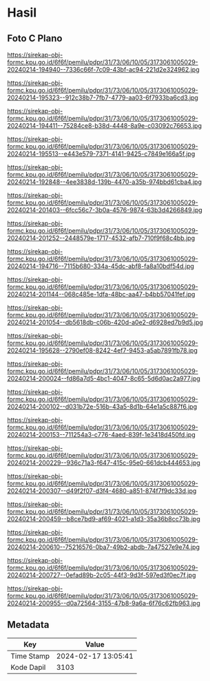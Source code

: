 # Hasil

## Foto C Plano

https://sirekap-obj-formc.kpu.go.id/6f6f/pemilu/pdpr/31/73/06/10/05/3173061005029-20240214-194940--7336c66f-7c09-43bf-ac94-221d2e324962.jpg

https://sirekap-obj-formc.kpu.go.id/6f6f/pemilu/pdpr/31/73/06/10/05/3173061005029-20240214-195323--912c38b7-7fb7-4779-aa03-6f7933ba6cd3.jpg

https://sirekap-obj-formc.kpu.go.id/6f6f/pemilu/pdpr/31/73/06/10/05/3173061005029-20240214-194411--75284ce8-b38d-4448-8a9e-c03092c76653.jpg

https://sirekap-obj-formc.kpu.go.id/6f6f/pemilu/pdpr/31/73/06/10/05/3173061005029-20240214-195513--e443e579-7371-4141-9425-c7849e166a5f.jpg

https://sirekap-obj-formc.kpu.go.id/6f6f/pemilu/pdpr/31/73/06/10/05/3173061005029-20240214-192848--4ee3838d-139b-4470-a35b-974bbd61cba4.jpg

https://sirekap-obj-formc.kpu.go.id/6f6f/pemilu/pdpr/31/73/06/10/05/3173061005029-20240214-201403--6fcc56c7-3b0a-4576-9874-63b3d4266849.jpg

https://sirekap-obj-formc.kpu.go.id/6f6f/pemilu/pdpr/31/73/06/10/05/3173061005029-20240214-201252--2448579e-1717-4532-afb7-710f9f68c4bb.jpg

https://sirekap-obj-formc.kpu.go.id/6f6f/pemilu/pdpr/31/73/06/10/05/3173061005029-20240214-194716--7115b680-334a-45dc-abf8-fa8a10bdf54d.jpg

https://sirekap-obj-formc.kpu.go.id/6f6f/pemilu/pdpr/31/73/06/10/05/3173061005029-20240214-201144--068c485e-1dfa-48bc-aa47-b4bb57041fef.jpg

https://sirekap-obj-formc.kpu.go.id/6f6f/pemilu/pdpr/31/73/06/10/05/3173061005029-20240214-201054--db5618db-c06b-420d-a0e2-d6928ed7b9d5.jpg

https://sirekap-obj-formc.kpu.go.id/6f6f/pemilu/pdpr/31/73/06/10/05/3173061005029-20240214-195628--2790ef08-8242-4ef7-9453-a5ab7891fb78.jpg

https://sirekap-obj-formc.kpu.go.id/6f6f/pemilu/pdpr/31/73/06/10/05/3173061005029-20240214-200024--fd86a7d5-4bc1-4047-8c65-5d6d0ac2a977.jpg

https://sirekap-obj-formc.kpu.go.id/6f6f/pemilu/pdpr/31/73/06/10/05/3173061005029-20240214-200102--d031b72e-516b-43a5-8d1b-64e1a5c887f6.jpg

https://sirekap-obj-formc.kpu.go.id/6f6f/pemilu/pdpr/31/73/06/10/05/3173061005029-20240214-200153--711254a3-c776-4aed-839f-1e3418d450fd.jpg

https://sirekap-obj-formc.kpu.go.id/6f6f/pemilu/pdpr/31/73/06/10/05/3173061005029-20240214-200229--936c71a3-f647-415c-95e0-661dcb444653.jpg

https://sirekap-obj-formc.kpu.go.id/6f6f/pemilu/pdpr/31/73/06/10/05/3173061005029-20240214-200307--d49f2f07-d3f4-4680-a851-874f7f9dc33d.jpg

https://sirekap-obj-formc.kpu.go.id/6f6f/pemilu/pdpr/31/73/06/10/05/3173061005029-20240214-200459--b8ce7bd9-af69-4021-a1d3-35a36b8cc73b.jpg

https://sirekap-obj-formc.kpu.go.id/6f6f/pemilu/pdpr/31/73/06/10/05/3173061005029-20240214-200610--75216576-0ba7-49b2-abdb-7a47527e9e74.jpg

https://sirekap-obj-formc.kpu.go.id/6f6f/pemilu/pdpr/31/73/06/10/05/3173061005029-20240214-200727--0efad89b-2c05-44f3-9d3f-597ed3f0ec7f.jpg

https://sirekap-obj-formc.kpu.go.id/6f6f/pemilu/pdpr/31/73/06/10/05/3173061005029-20240214-200955--d0a72564-3155-47b8-9a6a-6f76c62fb963.jpg


## Metadata

| Key        | Value               |
| ---------- | ------------------- |
| Time Stamp | 2024-02-17 13:05:41 |
| Kode Dapil | 3103                |



